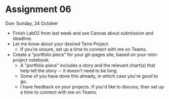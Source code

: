 
# Assignment 06

Due: Sunday, 24 October

* Finish Lab02 from last week and see Canvas about submission and deadline.
* Let me know about your desired Term Project.
  * If you're unsure, set up a time to connect with me on Teams.
* Create a "portfolio piece" for your gh-pages site, based on your mini-project notebook.
  * A "portfolio piece" includes a story and the relevant chart(s) that help tell the story -- it doesn't need to be long.
  * Some of you have done this already, in which case you're good to go.
  * I have feedback on your projects. If you'd like to discuss, then set up a time to connect with me on Teams.
